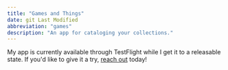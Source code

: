 ```yaml
---
title: "Games and Things"
date: git Last Modified
abbreviation: "games"
description: "An app for cataloging your collections."
---
```


<div class="d-flex justify-content-center">
  <div class="alert alert-light" role="alert">
    My app is currently available through TestFlight while I get it to a releasable state. If you'd like to give it a try, <a href="mailto:design@adamjolicoeur.me" alt="Email design@adamjolicoeur.me for access" target="top">reach out</a> today!
    <i class="fa-brands fa-app-store-ios"></i>
  </div>
</div>
